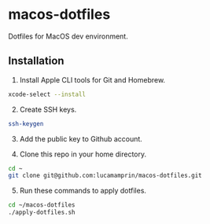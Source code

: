 # macos-dotfiles

Dotfiles for MacOS dev environment.

## Installation

1. Install Apple CLI tools for Git and Homebrew.

```zsh
xcode-select --install
```

2. Create SSH keys.

```zsh
ssh-keygen
```

3. Add the public key to Github account.

4. Clone this repo in your home directory.

```zsh
cd ~
git clone git@github.com:lucamamprin/macos-dotfiles.git
```

5. Run these commands to apply dotfiles.

```zsh
cd ~/macos-dotfiles
./apply-dotfiles.sh

```

